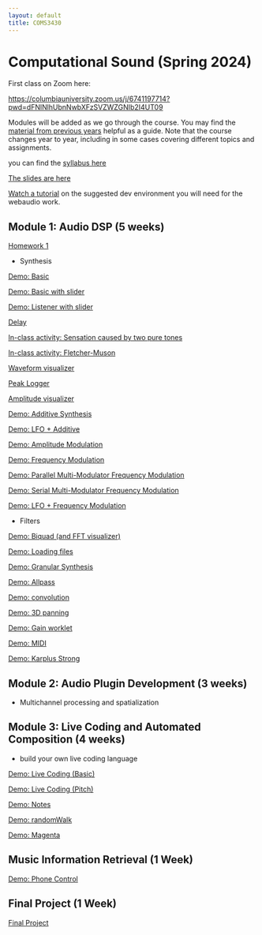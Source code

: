 ```yaml
---
layout: default
title: COMS3430
---
```

 
# Computational Sound (Spring 2024)

First class on Zoom here:

https://columbiauniversity.zoom.us/j/6741197714?pwd=dFNlNlhUbnNwbXFzSVZWZGNIb2I4UT09


Modules will be added as we go through the course.
You may find the [material from previous years](../index.md) helpful as a guide.
Note that the course changes year to year, including in some cases covering different topics and assignments.

you can find the [syllabus here](./syllabus.pdf)

[The slides are here](https://drive.google.com/drive/folders/1o9AQB42xDqnKHA0Lyx8wZhg2Ob-UsbpH?usp=sharing)

[Watch a tutorial](https://youtu.be/fzBOvsVxFKk) on the suggested dev environment you will need for the webaudio work.


## Module 1: Audio DSP (5 weeks)

[Homework 1](./Lab1)

- Synthesis 

[Demo: Basic](./basic)

[Demo: Basic with slider](./basic_slider)

[Demo: Listener with slider](./listener_slider)

[Delay](./delay)

[In-class activity: Sensation caused by two pure tones](./beatingDemo)

[In-class activity: Fletcher-Muson](./equalLoudness)

[Waveform visualizer](./wave_logger)

[Peak Logger](./peak_logger)

[Amplitude visualizer](https://stackoverflow.com/a/44360729/1609406)

[Demo: Additive Synthesis](./addititive)

[Demo: LFO + Additive](./lfoAddititve)

[Demo: Amplitude Modulation](./am)

[Demo: Frequency Modulation](./fm)

[Demo: Parallel Multi-Modulator Frequency Modulation](./parmmfm)

[Demo: Serial Multi-Modulator Frequency Modulation](./sermmfm)

[Demo: LFO + Frequency Modulation](./lfofm)

<!-- [Homework 2](./Lab2) -->

- Filters

[Demo: Biquad (and FFT visualizer)](./biquad)

[Demo: Loading files](./loadFile)

[Demo: Granular Synthesis](./granular)

[Demo: Allpass](./allpass) 

[Demo: convolution](./convolution)

[Demo: 3D panning](./3dpanning)

[Demo: Gain worklet](./gain_worklet)

[Demo: MIDI](./midi)

[Demo: Karplus Strong](./karplus_strong)

<!-- [Homework 3]() -->

## Module 2: Audio Plugin Development (3 weeks)

- Multichannel processing and spatialization

## Module 3: Live Coding and Automated Composition (4 weeks) 

- build your own live coding language

[Demo: Live Coding (Basic)](./liveCodeBasic)

[Demo: Live Coding (Pitch)](./liveCodePitch)


[Demo: Notes](./notes)

[Demo: randomWalk](./randomWalk)

[Demo: Magenta](./magenta)

<!-- [Homework 4: Live Coding](/Lab4.md) -->

## Music Information Retrieval (1 Week)

[Demo: Phone Control](./phonecontrol)

## Final Project (1 Week)
[Final Project](./Final)

